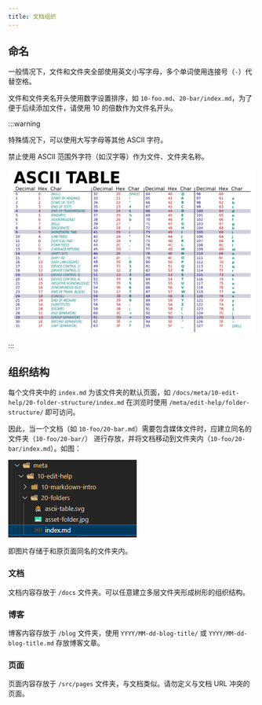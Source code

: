 ```yaml
---
title: 文档组织
---
```


## 命名

一般情况下，文件和文件夹全部使用英文小写字母，多个单词使用连接号（`-`）代替空格。

文件和文件夹名开头使用数字设置排序，如 `10-foo.md`、`20-bar/index.md`，为了便于后续添加文件，请使用 10 的倍数作为文件名开头。

:::warning

特殊情况下，可以使用大写字母等其他 ASCII 字符。

禁止使用 ASCII 范围外字符（如汉字等）作为文件、文件夹名称。

![ASCII 表](./ascii-table.svg)

:::

## 组织结构

每个文件夹中的 `index.md` 为该文件夹的默认页面，如 `/docs/meta/10-edit-help/20-folder-structure/index.md` 在浏览时使用 `/meta/edit-help/folder-structure/` 即可访问。

因此，当一个文档（如 `10-foo/20-bar.md`）需要包含媒体文件时，应建立同名的文件夹（`10-foo/20-bar/`） 进行存放，并将文档移动到文件夹内（`10-foo/20-bar/index.md`）。如图：

![文件组织结构](asset-folder.png)

即图片存储于和原页面同名的文件夹内。

### 文档

文档内容存放于 `/docs` 文件夹。可以任意建立多层文件夹形成树形的组织结构。

### 博客

博客内容存放于 `/blog` 文件夹，使用 `YYYY/MM-dd-blog-title/` 或 `YYYY/MM-dd-blog-title.md` 存放博客文章。

### 页面

页面内容存放于 `/src/pages` 文件夹，与文档类似。请勿定义与文档 URL 冲突的页面。
